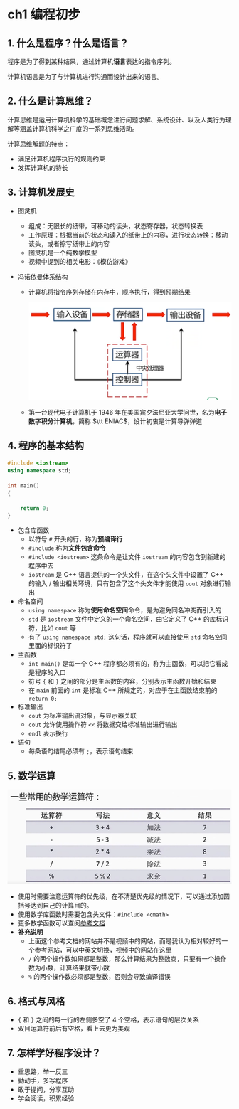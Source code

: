 # ch1 编程初步

## 1. 什么是程序？什么是语言？

程序是为了得到某种结果，通过计算机**语言**表达的指令序列。

计算机语言是为了与计算机进行沟通而设计出来的语言。

## 2. 什么是计算思维？

计算思维是运用计算机科学的基础概念进行问题求解、系统设计、以及人类行为理解等涵盖计算机科学之广度的一系列思维活动。

计算思维解题的特点：

- 满足计算机程序执行的规则约束
- 发挥计算机的特长

## 3. 计算机发展史

- 图灵机
    - 组成：无限长的纸带，可移动的读头，状态寄存器，状态转换表
    - 工作原理：根据当前的状态和读入的纸带上的内容，进行状态转换：移动读头，或者擦写纸带上的内容
    - 图灵机是一个纯数学模型
    - 视频中提到的相关电影：《模仿游戏》

- 冯诺依曼体系结构

    - 计算机将指令序列存储在内存中，顺序执行，得到预期结果

        ![冯诺依曼体系结构](img/冯诺依曼体系结构.png)

    - 第一台现代电子计算机于 $1946$ 年在美国宾夕法尼亚大学问世，名为**电子数字积分计算机**，简称 $\tt ENIAC$​，设计初衷是计算导弹弹道

## 4. 程序的基本结构

```cpp
#include <iostream>
using namespace std;

int main()
{
    
    return 0;
}
```

- 包含库函数
    - 以符号 `#` 开头的行，称为**预编译行**
    - `#include` 称为**文件包含命令**
    - `#include <iostream>` 这条命令是让文件 `iostream` 的内容包含到新建的程序中去
    - `iostream` 是 C++ 语言提供的一个头文件，在这个头文件中设置了 C++ 的输入 / 输出相关环境，只有包含了这个头文件才能使用 `cout` 对象进行输出
- 命名空间
    - `using namespace` 称为**使用命名空间**命令，是为避免同名冲突而引入的
    - `std` 是 `iostream` 文件中定义的一个命名空间，由它定义了 C++ 的库标识符，比如 `cout` 等
    - 有了 `using namespace std;` 这句话，程序就可以直接使用 `std` 命名空间里面的标识符了
- 主函数
    - `int main()` 是每一个 C++ 程序都必须有的，称为主函数，可以把它看成是程序的入口
    - 符号 `{`  和 `}` 之间的部分是主函数的内容，分别表示主函数开始和结束
    - 在 `main` 前面的 `int` 是标准 C++ 所规定的，对应于在主函数结束前的 `return 0;`
- 标准输出
    - `cout` 为标准输出流对象，与显示器关联
    - `cout` 允许使用操作符 `<<` 将数据交给标准输出进行输出
    - `endl` 表示换行
- 语句
    - 每条语句结尾必须有 `;`，表示语句结束

## 5. 数学运算

![数学运算](img/数学运算.png)

- 使用时需要注意运算符的优先级，在不清楚优先级的情况下，可以通过添加圆括号达到自己的计算目的。
- 使用数学库函数时需要包含头文件：`#include <cmath>`
- 更多数学函数可以查阅[参考文档](https://zh.cppreference.com/w/cpp)
- **补充说明**
    - 上面这个参考文档的网站并不是视频中的网站，而是我认为相对较好的一个参考网站，可以中英文切换，视频中的网站在[这里](https://cplusplus.com/reference/)
    - `/` 的两个操作数如果都是整数，那么计算结果为整数商，只要有一个操作数为小数，计算结果就带小数
    - `%` 的两个操作数必须都是整数，否则会导致编译错误

## 6. 格式与风格

- `{` 和 `}` 之间的每一行的左侧多空了 $4$ 个空格，表示语句的层次关系
- 双目运算符前后有空格，看上去更为美观

## 7. 怎样学好程序设计？

- 重思路，举一反三
- 勤动手，多写程序
- 敢于提问，分享互助
- 学会阅读，积累经验